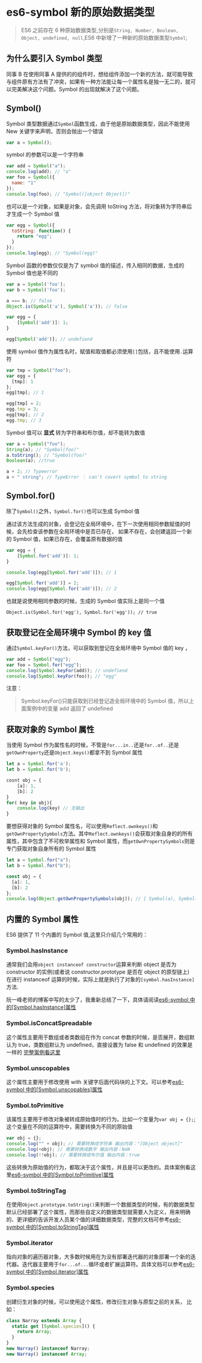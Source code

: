 # es6-symbol 新的原始数据类型

> ES6 之前存在 6 种原始数据类型,分别是`String, Number, Boolean, Object, undefined, null`,ES6 中新增了一种新的原始数据类型`Symbol`;

## 为什么要引入 Symbol 类型

同事 B 在使用同事 A 提供的的组件时，想给组件添加一个新的方法，就可能导致与组件原有方法有了冲突，如果有一种方法能让每一个属性名是独一无二的，就可以完美解决这个问题。Symbol 的出现就解决了这个问题。

## Symbol()

Symbol 类型数据通过`Symbol`函数生成，由于他是原始数据类型，因此不能使用 New 关键字来声明，否则会抛出一个错误

```js
var a = Symbol();
```

symbol 的参数可以是一个字符串

```js
var add = Symbol("a");
console.log(add); // "a"
var foo = Symbol({
  name: "1"
});
console.log(foo); // "Symbol([object Object])"
```

也可以是一个对象，如果是对象，会先调用 toString 方法，将对象转为字符串后才生成一个 Symbol 值

```js
var egg = Symbol({
  toString: function() {
    return "egg";
  }
});
console.log(egg); // "Symbol(egg)"
```

Symbol 函数的参数仅仅是为了 symbol 值的描述，传入相同的数据，生成的 Symbol 值也是不同的

```js
var a = Symbol('foo');
var b = Symbol('foo');

a === b; // false
Object.is(Symbol('a'), Symbol('a')); // false

var egg = {
	[Symbol('add')]: 1;
}

egg[Symbol('add')]; // undefiend
```

使用 symbol 值作为属性名时，赋值和取值都必须使用`[]`包括，且不能使用`.`运算符

```js
var tmp = Symbol("foo");
var egg = {
  [tmp]: 1
};
egg[tmp]; // 1

egg[tmp] = 2;
egg.tmp = 3;
egg[tmp]; // 2
egg.tmp; // 3
```

Symbol 值可以 **显式** 转为字符串和布尔值，却不能转为数值

```js
var a = Symbol("foo");
String(a); // "Symbol(foo)"
a.toString(); // "Symbol(foo)"
Boolean(a); //true

a + 2; // Typeerror
a + " string"; // TypeError ： can't covert symbol to string
```

## Symbol.for()

除了`Symbol()`之外，`Symbol.for()`也可以生成 Symbol 值

通过该方法生成的对象，会登记在全局环境中，在下一次使用相同参数赋值的时候，会先检查该参数在全局环境中是否已存在， 如果不存在，会创建返回一个新的 Symbol 值，如果已存在，会覆盖原有数据的值

```js
var egg = {
	[Symbol.for('add')]: 1;
}

console.log(egg[Symbol.for('add')]); // 1

egg[Symbol.for('add')] = 2;
console.log(egg[Symbol.for('add')]); // 2
```

也就是说使用相同参数的时候，生成的 Symbol 值实际上是同一个值

```
Object.is(Symbol.for('egg'), Symbol.for('egg')); // true
```

## 获取登记在全局环境中 Symbol 的 key 值

通过`Symbol.keyFor()`方法，可以获取到登记在全局环境中 Symbol 值的 key ，

```js
var add = Symbol("egg");
var foo = Symbol.for("egg");
console.log(Symbol.keyFor(add)); // undefiend
console.log(Symbol.keyFor(foo)); // "egg"
```

注意：

> Symbol.keyFor()只能获取到已经登记造全局环境中的 Symbol 值，所以上面案例中的变量 add 返回了 undefined

## 获取对象的 Symbol 属性

当使用 Symbol 作为属性名的时候，不管是`for...in..`还是`for..of..`还是`getOwnProperty`还是`Object.keys()`都拿不到 Symbol 属性

```js
let a = Symbol.for('a');
let b = Symbol.for('b');

cosnt obj = {
	[a]: 1,
	[b]: 2
}
for( key in obj){
	console.log(key) // 无输出
}
```

要想获得对象的 Symbol 属性名，可以使用`Reflect.ownkeys()`和`getOwnPropertySymbols`方法。其中`Reflect.ownkeys()`会获取对象自身的的所有属性，其中包含了不可枚举属性和 Symbol 属性，而`getOwnPropertySymbols`则是专门获取对象自身所有的 Symbol 属性

```js
let a = Symbol.for("a");
let b = Symbol.for("b");

const obj = {
  [a]: 1,
  [b]: 2
};
console.log(Object.getOwnPropertySymbols(obj)); // [ Symbol(a), Symbol(b) ]
```

## 内置的 Symbol 属性

ES6 提供了 11 个内置的 Symbol 值,这里只介绍几个常用的：

### Symbol.hasInstance

通常我们会用`object instanceof constructor`运算来判断 object 是否为 constructor 的实例(或者说 constructor.prototype 是否在 object 的原型链上) 在进行 instanceof 运算的时候，实际上就是执行了对象的`[symbol.hasInstance]`方法.

阮一峰老师的博客中写的太少了，我重新总结了一下，具体请阅读[es6-symbol 中的[Symbol.hasInstance]属性](../es6-symbol-hasinstance)

### Symbol.isConcatSpreadable

这个属性主要用于数组或者类数组在作为 concat 参数的时候，是否展开，数组默认为 true，类数组默认为 undefined，直接设置为 false 和 undefined 的效果是一样的 [完整案例看这里](../es6-symbol-isconcat-spreadable)

### Symbol.unscopables

这个属性主要用于修改使用 with 关键字后面代码块的上下文。可以参考[es6-symbol 中的[Symbol.unscopables]属性](../es6-symbol-unscopables)

### Symbol.toPrimitive

该属性主要用于修改对象被转成原始值时的行为。比如一个变量为`var obj = {};`;这个变量在不同的运算符中，需要转换为不同的原始值

```js
var obj = {};
console.log("" + obj); // 需要转换成字符串 输出内容："[Object object]"
console.log(+obj); // 需要转换成数字 输出内容：NaN
console.log(!!obj); // 需要转换成布尔值 输出内容：true
```

这些转换为原始值的行为，都取决于这个属性，并且是可以更改的。具体案例看这里[es6-symbol 中的[Symbol.toPrimitive]属性](../es6-symbol-toprimitive)

### Symbol.toStringTag

在使用`Object.prototype.toString()`来判断一个数据类型的时候，有的数据类型默认已经部署了这个属性，而那些自定义的数据类型就需要人为定义，用来明确的、更详细的告诉开发人员某个值的详细数据类型，完整的文档可参考[es6-symbol 中的[Symbol.toStringTag]属性](../es6-symbol-tostringtag)

### Symbol.iterator

指向对象的遍历器对象，大多数时候用在为没有部署迭代器的对象部署一个新的迭代器。迭代器主要用于`for...of...`循环或者扩展运算符。具体文档可以参考[es6-symbol 中的[Symbol.iterator]属性](../es6-symbol-iterator)

### Symbol.species

创建衍生对象的时候，可以使用这个属性，修改衍生对象与原型之前的关系， 比如：

```js
class Narray extends Array {
  static get [Symbol.species]() {
    return Array;
  }
}
new Narray() instanceof Narray;
new Narray() instanceof Array;
```
